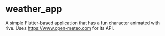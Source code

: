# weather_app

A simple Flutter-based application that has a fun character animated with rive. 
Uses https://www.open-meteo.com for its API.
